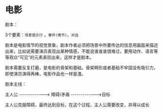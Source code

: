 # 电影



剧本：

3个要素：```场景提示行``` ，```事件(情节)```，```对话```

剧本是电影情节的视觉景象，剧本作者必须把场景中所要传达的信息用画面来描述出来，比如说需要演员表现出某种情感，不能说谁谁谁很难过，要用动作、语言等等观众“可见”的元素表现出来，这样才是剧本。

剧本需要反复打磨，是电影的骨架和基础。骨架畸形或者基础不牢固没有吸引力，即使演员演得再棒，电影作品也一样是渣。



剧本主线：

主人公  -------------> 障碍/矛盾 ------------->目标

主人公克服障碍，最终达到目标，在这个过程，主人公需要改变，并得以成长